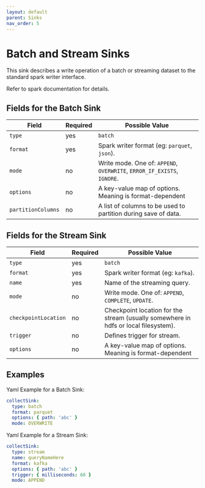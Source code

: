 ```yaml
---
layout: default
parent: Sinks
nav_order: 5
---
```


# Batch and Stream Sinks

This sink describes a write operation of a batch or streaming dataset to the standard spark writer interface.

Refer to spark documentation for details.

## Fields for the Batch Sink

| Field | Required | Possible Value |
| ----- | -------- | -------------- |
| `type` | yes | `batch` |
| `format` | yes | Spark writer format (eg: `parquet`, `json`). |
| `mode` | no | Write mode. One of: `APPEND`, `OVERWRITE`, `ERROR_IF_EXISTS`, `IGNORE`. |
| `options` | no | A key-value map of options. Meaning is format-dependent |
| `partitionColumns` | no | A list of columns to be used to partition during save of data. |

## Fields for the Stream Sink

| Field | Required | Possible Value |
| ----- | -------- | -------------- |
| `type` | yes | `batch` |
| `format` | yes | Spark writer format (eg: `kafka`). |
| `name` | yes | Name of the streaming query. |
| `mode` | no | Write mode. One of: `APPEND`, `COMPLETE`, `UPDATE`. |
| `checkpointLocation` | no | Checkpoint location for the stream (usually somewhere in hdfs or local filesystem). |
| `trigger` | no | Defines trigger for stream. |
| `options` | no | A key-value map of options. Meaning is format-dependent |

## Examples

Yaml Example for a Batch Sink:

```yaml
collectSink:
  type: batch
  format: parquet
  options: { path: 'abc' }
  mode: OVERWRITE
```

Yaml Example for a Stream Sink:

```yaml
collectSink:
  type: stream
  name: queryNameHere
  format: kafka
  options: { path: 'abc' }
  trigger: { milliseconds: 60 }
  mode: APPEND
```
